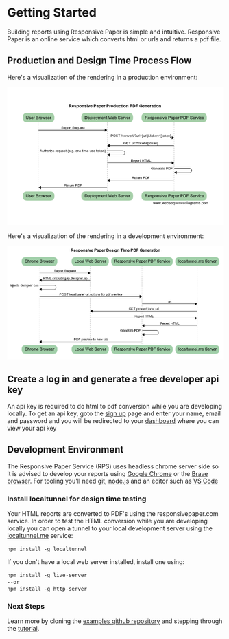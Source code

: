# Getting Started

Building reports using Responsive Paper is simple and intuitive. Responsive Paper is an online service which converts
html or urls and returns a pdf file.

## Production and Design Time Process Flow

Here's a visualization of the rendering in a production environment:

![Production Sequence](production-seq.diagram.png)

Here's a visualization of the rendering in a development environment:

![Design Time Sequence](design-time-seq.diagram.png)

## Create a log in and generate a free developer api key

An api key is required to do html to pdf conversion while you are developing locally.  To get an api key, goto the [sign up](https://responsivepaper.com/user/signup) page and enter your name, email and password and you will be redirected to your [dashboard](https://responsivepaper.com/user/dashboard) where you can view your api key


## Development Environment

The Responsive Paper Service (RPS) uses headless chrome server side so it is advised to develop your reports using [Google Chrome](https://www.google.com/chrome/) or the [Brave browser](https://brave.com/).  For tooling you'll need [git](https://git-scm.com/downloads), [node.js](https://nodejs.org/en/) and an editor such as [VS Code](https://code.visualstudio.com/)


### Install localtunnel for design time testing

Your HTML reports are converted to PDF's using the responsivepaper.com service. In order to test the HTML conversion while you are developing locally you can open a tunnel to your local development server using the [localtunnel.me](https://github.com/localtunnel/localtunnel) service:

```
npm install -g localtunnel
```

If you don't have a local web server installed, install one using:

```
npm install -g live-server
--or
npm install -g http-server
```

### Next Steps

Learn more by cloning the [examples github repository](https://github.com/ResponsivePaper/responsivepaper-examples) and stepping through the [tutorial](/tutorial).

